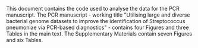 This document contains the code used to analyse the data for the PCR manuscript.
The PCR manuscript - working title "Utilising large and diverse bacterial genome datasets to improve the identification of Streptococcus pneumoniae via PCR-based diagnostics" - contains four Figures and three Tables in the main text. The Supplementary Materials contain seven Figures and six Tables. 
